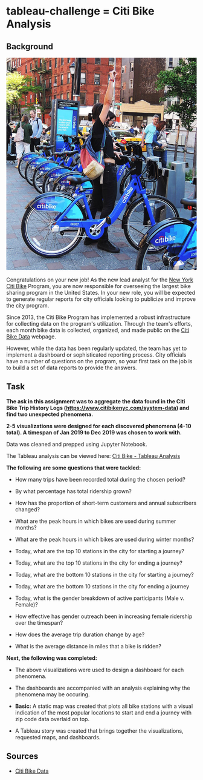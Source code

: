 # tableau-challenge = Citi Bike Analysis
## Background

![citi-bike-station-bikes.jpg](citi-bike-station-bikes.jpg)

Congratulations on your new job! As the new lead analyst for the [New York Citi Bike](https://en.wikipedia.org/wiki/Citi_Bike) Program, you are now responsible for overseeing the largest bike sharing program in the United States. In your new role, you will be expected to generate regular reports for city officials looking to publicize and improve the city program.

Since 2013, the Citi Bike Program has implemented a robust infrastructure for collecting data on the program's utilization. Through the team's efforts, each month bike data is collected, organized, and made public on the [Citi Bike Data](https://www.citibikenyc.com/system-data) webpage.

However, while the data has been regularly updated, the team has yet to implement a dashboard or sophisticated reporting process. City officials have a number of questions on the program, so your first task on the job is to build a set of data reports to provide the answers.

## Task

**The ask in this assignment was to aggregate the data found in the Citi Bike Trip History Logs (https://www.citibikenyc.com/system-data) and find two unexpected phenomena.** 

**2-5 visualizations were designed for each discovered phenomena (4-10 total). A timespan of Jan 2019 to Dec 2019 was chosen to work with.** 

Data was cleaned and prepped using Jupyter Notebook. 

The Tableau analysis can be viewed here: [Citi Bike - Tableau Analysis](https://public.tableau.com/profile/neha.nayeem7261#!/vizhome/CitiBike-Tableau_16025448831700/Story1)

**The following are some questions that were tackled:**

* How many trips have been recorded total during the chosen period?

* By what percentage has total ridership grown?

* How has the proportion of short-term customers and annual subscribers changed?

* What are the peak hours in which bikes are used during summer months?

* What are the peak hours in which bikes are used during winter months?

* Today, what are the top 10 stations in the city for starting a journey?

* Today, what are the top 10 stations in the city for ending a journey?

* Today, what are the bottom 10 stations in the city for starting a journey? 

* Today, what are the bottom 10 stations in the city for ending a journey

* Today, what is the gender breakdown of active participants (Male v. Female)?

* How effective has gender outreach been in increasing female ridership over the timespan?

* How does the average trip duration change by age?

* What is the average distance in miles that a bike is ridden?

**Next, the following was completed:**

* The above visualizations were used to design a dashboard for each phenomena.

* The dashboards are accompanied with an analysis explaining why the phenomena may be occuring. 

* **Basic:** A static map was created that plots all bike stations with a visual indication of the most popular locations to start and end a journey with zip code data overlaid on top.

* A Tableau story was created that brings together the visualizations, requested maps, and dashboards.

## Sources

* [Citi Bike Data](https://www.citibikenyc.com/system-data)



